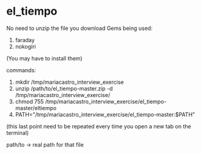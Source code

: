 # el_tiempo
 No need to unzip the file you download
 Gems being used: 
 1. faraday
 2. nokogiri
 
 (You may have to install them)
 
commands: 

1. mkdir /tmp/mariacastro_interview_exercise
2. unzip /path/to/el_tiempo-master.zip -d /tmp/mariacastro_interview_exercise/
3. chmod 755 /tmp/mariacastro_interview_exercise/el_tiempo-master/eltiempo 
4. PATH="/tmp/mariacastro_interview_exercise/el_tiempo-master:$PATH"

(this last point need to be repeated every time you open a new tab on the terminal)

path/to -> real path for that file
